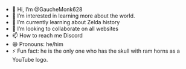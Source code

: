 - 👋 Hi, I’m @GaucheMonk628
- 👀 I’m interested in learning more about the world. 
- 🌱 I’m currently learning about Zelda history
- 💞️ I’m looking to collaborate on all websites
- 📫 How to reach me Discord
- 😄 Pronouns: he/him 
- ⚡ Fun fact: he is the only one who has the skull with ram horns as a YouTube logo. 

<!---
GaucheMonk628/GaucheMonk628 is a ✨ special ✨ repository because its `README.md` (this file) appears on your GitHub profile.
You can click the Preview link to take a look at your changes.
--->
